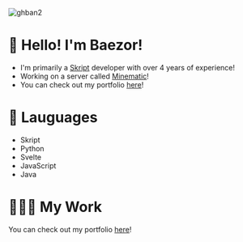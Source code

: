 ![ghban2](https://user-images.githubusercontent.com/64096464/169881569-339aaa8c-2ca2-4474-a884-010b5041fe16.png)

# 👋 Hello! I'm Baezor!

- I'm primarily a [Skript](https://github.com/SkriptLang/Skript/releases) developer with over 4 years of experience!
- Working on a server called [Minematic](https://minematic.io/)! 
- You can check out my portfolio [here](https://baezor.com/)!

# 📄 Lauguages

- Skript
- Python
- Svelte
- JavaScript
- Java

# 👨🏼‍💻 My Work
You can check out my portfolio [here](https://baezor.com/)!
